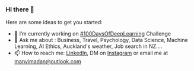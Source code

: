 ### Hi there 👋

<!--
**manvimadan12/manvimadan12** is a ✨ _special_ ✨ repository because its `README.md` (this file) appears on your GitHub profile.-->

Here are some ideas to get you started:

- 🔭 I’m currently working on [#100DaysOfDeepLearning](https://www.instagram.com/ml.newzealand/) Challenge
- 💬 Ask me about : Business, Travel, Psychology, Data Science, Machine Learning, AI Ethics, Auckland's weather, Job search in NZ....
- 📫 How to reach me: [LinkedIn](https://nz.linkedin.com/in/manvimadan?challengeId=AQFP41gYUVTWXgAAAXTdLTLUD1ouI-Slkj6j1vSVIpFSPFDELixPuQAPkSBK4_beV-6747rXSKjHK4dkQeuwCiK23vil0RopCg&submissionId=172312d1-e273-3916-9781-05335d3a4409), DM on [Instagram](https://www.instagram.com/ml.newzealand/) or email me at manvimadan@outlook.com



